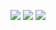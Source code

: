 <p align = "center">
  <img  src = "http://github-readme-streak-stats.herokuapp.com?user=mazy06000&date_format=j%2Fn%5B%2FY%5D">
  <img  src = "https://github-readme-stats.vercel.app/api?username=mazy06000&show_icons=true">
  <img src = "https://github-readme-stats.vercel.app/api/top-langs/?username=mazy06000&layout=compact">
</p>
